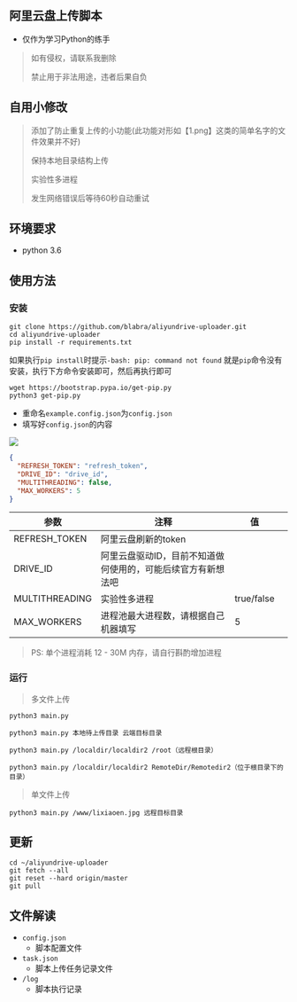 ## 阿里云盘上传脚本

* 仅作为学习Python的练手

> 如有侵权，请联系我删除
> 
> 禁止用于非法用途，违者后果自负


## 自用小修改
>
> 添加了防止重复上传的小功能(此功能对形如【1.png】这类的简单名字的文件效果并不好)
>
> 保持本地目录结构上传
>
> 实验性多进程
>
> 发生网络错误后等待60秒自动重试
## 环境要求
* python 3.6

## 使用方法
### 安装
```shell
git clone https://github.com/blabra/aliyundrive-uploader.git
cd aliyundrive-uploader
pip install -r requirements.txt
```

如果执行`pip install`时提示`-bash: pip: command not found`
就是`pip`命令没有安装，执行下方命令安装即可，然后再执行即可

```shell
wget https://bootstrap.pypa.io/get-pip.py
python3 get-pip.py
```

* 重命名`example.config.json`为`config.json`
* 填写好`config.json`的内容

![](https://z3.ax1x.com/2021/03/27/6zB8JA.png)

```json
{
  "REFRESH_TOKEN": "refresh_token",
  "DRIVE_ID": "drive_id",
  "MULTITHREADING": false,
  "MAX_WORKERS": 5
}
```
| 参数             | 注释                              | 值              |   |
|----------------|---------------------------------|----------------|---|
| REFRESH_TOKEN  | 阿里云盘刷新的token                 |                |   |
| DRIVE_ID       | 阿里云盘驱动ID，目前不知道做何使用的，可能后续官方有新想法吧 |                |   |
| MULTITHREADING | 实验性多进程| true/false     |   |
| MAX_WORKERS    | 进程池最大进程数，请根据自己机器填写              | 5              |   |

> PS: 单个进程消耗 12 - 30M 内存，请自行斟酌增加进程
>
### 运行

> 多文件上传
```shell
python3 main.py
```
```shell
python3 main.py 本地待上传目录 云端目标目录

python3 main.py /localdir/localdir2 /root（远程根目录）

python3 main.py /localdir/localdir2 RemoteDir/Remotedir2（位于根目录下的目录）
```
> 单文件上传

```shell
python3 main.py /www/lixiaoen.jpg 远程目标目录
```
## 更新
```shell
cd ~/aliyundrive-uploader
git fetch --all 
git reset --hard origin/master 
git pull
```
## 文件解读

* `config.json` 
  * 脚本配置文件
* `task.json`
  * 脚本上传任务记录文件
* `/log`
  * 脚本执行记录
